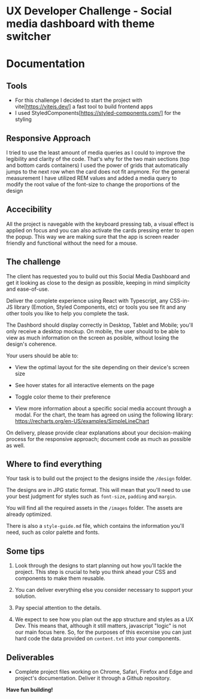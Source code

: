 # UX Developer Challenge - Social media dashboard with theme switcher

# Documentation

## Tools

- For this challenge I decided to start the project with vite[https://vitejs.dev/] a fast tool to build frontend apps
- I  used StyledComponents[https://styled-components.com/] for the styling

## Responsive Approach

I tried to use the least amount of media queries as I could to improve the legibility and clarity of the code. That's why for the two main sections (top and bottom cards containers) I used the power of grids that automatically jumps to the next row when the card does not fit anymore.
For the general measurement I have utilized REM values and added a media query to modify the root value of the font-size to change the proportions of the design

## Accecibility

All the project is navegable with the keyboard pressing tab, a visual effect is applied on focus and you can also activate the cards pressing enter to open the popup. This way we are making sure that the app is screen reader friendly and functional without the need for a mouse.


## The challenge

The client has requested you to build out this Social Media Dashboard and get it looking as close to the design as possible, keeping in mind simplicity and ease-of-use.

Deliver the complete experience using React with Typescript, any CSS-in-JS library (Emotion, Styled Components, etc) or tools you see fit and any other tools you like to help you complete the task.

The Dashbord should display correctly in Desktop, Tablet and Mobile; you'll only receive a desktop mockup. On mobile, the user should to be able to view as much information on the screen as posible, without losing the design's coherence.

Your users should be able to:

- View the optimal layout for the site depending on their device's screen size

- See hover states for all interactive elements on the page

- Toggle color theme to their preference

- View more information about a specific social media account through a modal. For the chart, the team has agreed on using the following library: https://recharts.org/en-US/examples/SimpleLineChart

On delivery, please provide clear explanations about your decision-making process for the responsive approach; document code as much as possible as well.

## Where to find everything

Your task is to build out the project to the designs inside the `/design` folder.

The designs are in JPG static format. This will mean that you'll need to use your best judgment for styles such as `font-size`, `padding` and `margin`.

You will find all the required assets in the `/images` folder. The assets are already optimized.

There is also a `style-guide.md` file, which contains the information you'll need, such as color palette and fonts.

## Some tips

1. Look through the designs to start planning out how you'll tackle the project. This step is crucial to help you think ahead your CSS and components to make them reusable.

2. You can deliver everything else you consider necessary to support your solution.

3. Pay special attention to the details.

4. We expect to see how you plan out the app structure and styles as a UX Dev. This means that, although it still matters, javascript "logic" is not our main focus here. So, for the purposes of this excersise you can just hard code the data provided on `content.txt` into your components.


## Deliverables

- Complete project files working on Chrome, Safari, Firefox and Edge and project's documentation. Deliver it through a Github repository.

**Have fun building!**
